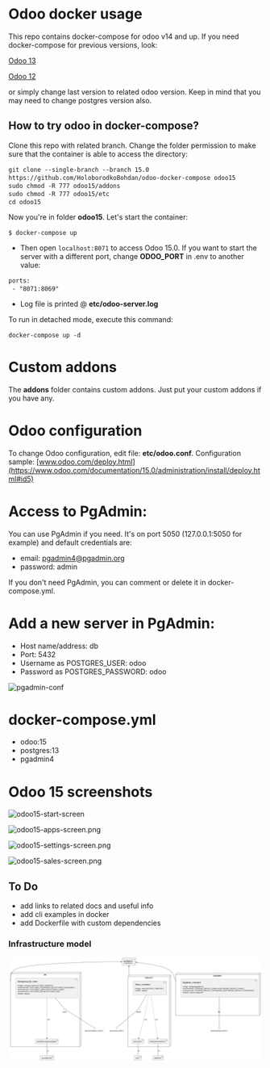# Odoo docker usage 

This repo contains docker-compose for odoo v14 and up. If you need docker-compose for previous versions, look:

[Odoo 13](https://github.com/HoloborodkoBohdan/odoo-13-docker-compose)

[Odoo 12](https://github.com/HoloborodkoBohdan/odoo-12-docker-compose)

or simply change last version to related odoo version. Keep in mind that you may need to change postgres version also.

## How to try odoo in docker-compose?

Clone this repo with related branch. Change the folder permission to make sure that the container is able to access the directory:
```
git clone --single-branch --branch 15.0 https://github.com/HoloborodkoBohdan/odoo-docker-compose odoo15
sudo chmod -R 777 odoo15/addons
sudo chmod -R 777 odoo15/etc
cd odoo15
```
Now you're in folder **odoo15**. Let's start the container:
```
$ docker-compose up
```

* Then open `localhost:8071` to access Odoo 15.0. If you want to start the server with a different port, change **ODOO_PORT** in .env to another value:

```
ports:
 - "8071:8069"
```


* Log file is printed @ **etc/odoo-server.log**

To run in detached mode, execute this command:

```
docker-compose up -d
```

# Custom addons

The **addons** folder contains custom addons. Just put your custom addons if you have any.

# Odoo configuration

To change Odoo configuration, edit file: **etc/odoo.conf**.
Configuration sample: [www.odoo.com/deploy.html](https://www.odoo.com/documentation/15.0/administration/install/deploy.html#id5)

# Access to PgAdmin:

You can use PgAdmin if you need. It's on port 5050 (127.0.0.1:5050 for example) and default credentials are:

* email: pgadmin4@pgadmin.org
* password: admin

If you don't need PgAdmin, you can comment or delete it in docker-compose.yml.

# Add a new server in PgAdmin:

* Host name/address: db
* Port: 5432
* Username as POSTGRES_USER: odoo
* Password as POSTGRES_PASSWORD: odoo

![pgadmin-conf](screenshots/pgadmin-conf.png)

# docker-compose.yml

* odoo:15
* postgres:13
* pgadmin4

# Odoo 15 screenshots

![odoo15-start-screen](screenshots/odoo15-start-screen.png)

![odoo15-apps-screen.png](screenshots/odoo15-apps-screen.png)

![odoo15-settings-screen.png](screenshots/odoo15-settings-screen.png)

![odoo15-sales-screen.png](screenshots/odoo15-sales-screen.png)

## To Do
* add links to related docs and useful info
* add cli examples in docker
* add Dockerfile with custom dependencies


### Infrastructure model

![Infrastructure model](.infragenie/infrastructure_model.png)